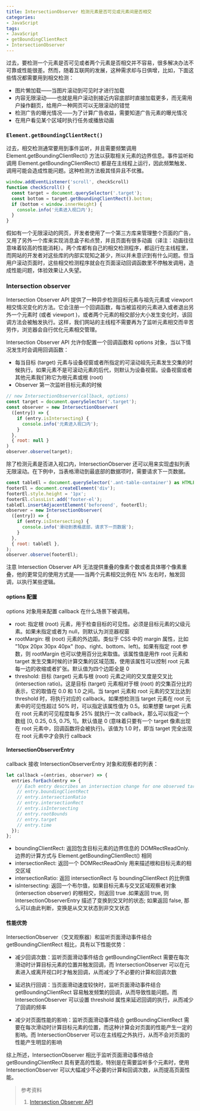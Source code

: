 ```yaml
---
title: IntersectionObserver 检测元素是否可见或元素间是否相交
categories: 
- JavaScript
tags:
- JavaScript
- getBoundingClientRect
- IntersectionObserver
---
```


过去，要检测一个元素是否可见或者两个元素是否相交并不容易，很多解决办法不可靠或性能很差。然而，随着互联网的发展，这种需求却与日俱增，比如，下面这些情况都需要用到相交检测：

* 图片懒加载——当图片滚动到可见时才进行加载
* 内容无限滚动——也就是用户滚动到接近内容底部时直接加载更多，而无需用户操作翻页，给用户一种网页可以无限滚动的错觉
* 检测广告的曝光情况——为了计算广告收益，需要知道广告元素的曝光情况
* 在用户看见某个区域时执行任务或播放动画

<!--more-->
### `Element.getBoundingClientRect()`

过去，相交检测通常要用到事件监听，并且需要频繁调用 Element.getBoundingClientRect() 方法以获取相关元素的边界信息。事件监听和调用 Element.getBoundingClientRect() 都是在主线程上运行，因此频繁触发、调用可能会造成性能问题。这种检测方法极其怪异且不优雅。

```js
window.addEventListener('scroll', checkScroll)
function checkScroll() {
  const target = document.querySelector('.target');
  const bottom = target.getBoundingClientRect().bottom;
  if (bottom < window.innerHeight) {
    console.info('元素进入视口内');
  }
}
```

假如有一个无限滚动的网页，开发者使用了一个第三方库来管理整个页面的广告，又用了另外一个库来实现消息盒子和点赞，并且页面有很多动画（译注：动画往往意味着较高的性能消耗）。两个库都有自己的相交检测程序，都运行在主线程里，而网站的开发者对这些库的内部实现知之甚少，所以并未意识到有什么问题。但当用户滚动页面时，这些相交检测程序就会在页面滚动回调函数里不停触发调用，造成性能问题，体验效果让人失望。

### Intersection observer

Intersection Observer API 提供了一种异步检测目标元素与祖先元素或 viewport 相交情况变化的方法。它会注册一个回调函数，每当被监视的元素进入或者退出另外一个元素时 (或者 viewport )，或者两个元素的相交部分大小发生变化时，该回调方法会被触发执行。这样，我们网站的主线程不需要再为了监听元素相交而辛苦劳作，浏览器会自行优化元素相交管理。

Intersection Observer API 允许你配置一个回调函数和 options 对象，当以下情况发生时会调用回调函数：

* 每当目标 (target) 元素与设备视窗或者所指定的可滚动祖先元素发生交集的时候执行。如果元素不是可滚动元素的后代，则默认为设备视窗。设备视窗或者其他元素我们称它为根元素或根 (root)
* Observer 第一次监听目标元素的时候

```js
// new IntersectionObserver(callback, options)
const target = document.querySelector('.target');
const observer = new IntersectionObserver(
  ([entry]) => {
    if (entry.isIntersecting) {
      console.info('元素进入视口内');
    }
  },
  { root: null }
)
observer.observe(target);
```

除了检测元素是否进入视口内，IntersectionObserver 还可以用来实现虚拟列表无限滚动。在下例中，当表格滑动到最底部的数据项时，需要请求下一页数据。

```js
const tableEl = document.querySelector('.ant-table-container') as HTMLElement;
footerEl = document.createElement('div');
footerEl.style.height = '1px';
footerEl.classList.add('footer-el');
tableEl.insertAdjacentElement('beforeend', footerEl);
observer = new IntersectionObserver(
  ([entry]) => {
    if (entry.isIntersecting) {
      console.info('滑动到表格底部，请求下一页数据');
    }
  },
  { root: tableEl },
);
observer.observe(footerEl);
```

注意 Intersection Observer API 无法提供重叠的像素个数或者具体哪个像素重叠，他的更常见的使用方式是——当两个元素相交比例在 N% 左右时，触发回调，以执行某些逻辑。

#### options 配置
options 对象用来配置 callback 在什么场景下被调用。

* root: 指定根 (root) 元素，用于检查目标的可见性。必须是目标元素的父级元素。如果未指定或者为 null，则默认为浏览器视窗
* rootMargin: 根 (root) 元素的外边距。类似于 CSS 中的 margin 属性，比如 "10px 20px 30px 40px" (top、right、bottom、left)。如果有指定 root 参数，则 rootMargin 也可以使用百分比来取值。该属性值是用作 root 元素和 target 发生交集时候的计算交集的区域范围，使用该属性可以控制 root 元素每一边的收缩或者扩张。默认值为四个边距全是 0
* threshold: 目标 (target) 元素与根 (root) 元素之间的交叉度是交叉比 (intersection ratio)。这是目标 (target) 元素相对于根 (root) 的交集百分比的表示，它的取值在 0.0 和 1.0 之间。当 target 元素和 root 元素的交叉比达到 threshold 时，将执行对应的 callback。如果想检测当 target 元素在 root 元素中的可见性超过 50% 时，可以指定该属性值为 0.5。如果想要 target 元素在 root 元素的可见程度每多 25% 就执行一次 callback，那么可以指定一个数组 [0, 0.25, 0.5, 0.75, 1]。默认值是 0 (意味着只要有一个 target 像素出现在 root 元素中，回调函数将会被执行)。该值为 1.0 时，即当 target 完全出现在 root 元素中才会执行 callback

#### IntersectionObserverEntry
callback 接收 IntersectionObserverEntry 对象和观察者的列表：
```js
let callback =(entries, observer) => {
  entries.forEach(entry => {
    // Each entry describes an intersection change for one observed target element:
    // entry.boundingClientRect
    // entry.intersectionRatio
    // entry.intersectionRect
    // entry.isIntersecting
    // entry.rootBounds
    // entry.target
    // entry.time
  });
};
```

* boundingClientRect: 返回包含目标元素的边界信息的 DOMRectReadOnly. 边界的计算方式与 Element.getBoundingClientRect() 相同
* intersectionRect: 返回一个 DOMRectReadOnly 用来描述根和目标元素的相交区域
* intersectionRatio: 返回 intersectionRect 与 boundingClientRect 的比例值
* isIntersecting: 返回一个布尔值，如果目标元素与交叉区域观察者对象 (intersection observer) 的根相交，则返回 true .如果返回 true, 则 IntersectionObserverEntry 描述了变换到交叉时的状态; 如果返回 false, 那么可以由此判断，变换是从交叉状态到非交叉状态

#### 性能优势
IntersectionObserver（交叉观察器）和监听页面滑动事件结合 getBoundingClientRect 相比，具有以下性能优势：

* 减少回调次数：监听页面滑动事件结合 getBoundingClientRect 需要在每次滑动时计算目标元素的位置并触发回调，而 IntersectionObserver 可以在元素进入或离开视口时才触发回调，从而减少了不必要的计算和回调次数

* 延迟执行回调：当页面滑动速度较快时，监听页面滑动事件结合 getBoundingClientRect 容易触发频繁的回调，从而导致性能问题。而 IntersectionObserver 可以设置 threshold 属性来延迟回调的执行，从而减少了回调的频率

* 减少对页面性能的影响：监听页面滑动事件结合 getBoundingClientRect 需要在每次滑动时计算目标元素的位置，而这种计算会对页面的性能产生一定的影响。而 IntersectionObserver 可以在主线程之外执行，从而不会对页面的性能产生明显的影响

综上所述，IntersectionObserver 相比于监听页面滑动事件结合 getBoundingClientRect 具有更高的性能，特别是在需要监听多个元素时，使用 IntersectionObserver 可以大幅减少不必要的计算和回调次数，从而提高页面性能。

> 参考资料
> 1. [Intersection Observer API](https://developer.mozilla.org/zh-CN/docs/Web/API/Intersection_Observer_API)
> 
> 